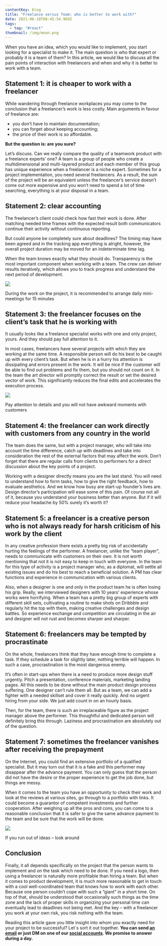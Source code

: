 ```yaml
---
contentKey: blog
title: "Freelance versus Team: who is better to work with?"
date: 2021-06-18T08:45:54.969Z
tags:
  - tag: "#react"
thumbnail: /img/moon.png
---
```

<!--StartFragment-->

When you have an idea, which you would like to implement, you start looking for a specialist to make it. The main question is who that expert or probably it is a team of them? In this article, we would like to discuss all the pain points of interaction with freelancers and when and why it is better to work with a team.

## Statement 1: it is cheaper to work with a freelancer

While wandering through freelance workplaces you may come to the conclusion that a freelancer’s work is less costly. Main arguments in favour of freelance are:

* you don’t have to maintain documentation;
* you can forget about keeping accounting; 
* the price of their work is so affordable.

**But the question is: are you sure?**

Let’s discuss. Can we really compare the quality of a teamwork product with a freelance experts’ one? A team is a group of people who create a multidimensional and multi-layered product and each member of this group has unique experience when a freelancer is a niche expert. Sometimes for a project implementation, you need several freelancers. As a result, the sum of the project will be an equivalent unless the freelancer’s service doesn’t come out more expensive and you won’t need to spend a lot of time searching, everything is at your disposal in a team.

## Statement 2: clear accounting

The freelancer’s client could check how fast their work is done. After matching needed time frames with the expected result both communicators continue their activity without continuous reporting.

But could anyone be completely sure about deadlines? The timing may have been agreed and in the tracking app everything is alright, however, the overall project duration may be moved for an indeterminate time lag. 

When the team knows exactly what they should do. Transparency is the most important component when working with a team. The crew can deliver results iteratively, which allows you to track progress and understand the next period of development.

![](http://api.halo-lab.com/wp-content/uploads/2019/07/austin-distel-wD1LRb9OeEo-unsplash-1024x768.jpg)

During the work on the project, it is recommended to arrange daily mini-meetings for 15 minutes

## **S**tatement 3: the freelancer focuses on the client’s task that he is working with

It usually looks like a freelance specialist works with one and only project, yours. And they should pay full attention to it. 

In most cases, freelancers have several projects with which they are working at the same time. A responsible person will do his best to be caught up with every client’s task. But when he is in a hurry his attention is dissipating and errors present in the work. It will be nice if the customer will be able to find out problems and fix them, but you should not count on it. In the team the art director will promptly correct the result or set the desired vector of work. This significantly reduces the final edits and accelerates the execution process.

![](http://api.halo-lab.com/wp-content/uploads/2019/07/domenico-loia-hGV2TfOh0ns-unsplash-1024x683.jpg)

Pay attention to details and you will not have awkward moments with customers

## Statement 4: the freelancer can work directly with customers from any country in the world

The team does the same, but with a project manager, who will take into account the time difference, catch up with deadlines and take into consideration the rest of the external factors that may affect the work. Don’t forget that there are regular calls from clients to performers for a direct discussion about the key points of a project. 

Working with a designer directly means you are the last stand. You will need to understand how to form tasks, how to give the right feedback, how to evaluate aesthetics. And we know how busy are start-up founder’s lives are. Design director’s participation will ease some of this pain. Of course not all of it, because you understand your business better than anyone. But if it will reduce your headache by 50% surely it’s worth it?

## **Statement 5: a freelancer is a creative person who is not always ready for harsh criticism of his work by the client**

In any creative profession there exists a pretty big risk of accidentally hurting the feelings of the performer. A freelancer, unlike the “team player”, needs to communicate with customers on their own. It is not worth mentioning that not it is not easy to keep in touch with everyone. In the team for this type of activity is a project manager who, as a diplomat, will settle all existing issues and do his best to reach a beneficial solution. A PM has clear functions and experience in communication with various clients.

Also, when a designer is one and only in the product team he is often losing his grip. Really, we interviewed designers with 10 years’ experience whose works were horrifying. When a team has a pretty big group of experts with different skill sets, cultivating a routine to make shots on Dribbble and regularly hit the top with them, making creative challenges and design battles. So experience exchange and competition are circulating in the air and designer will not rust and becomes sharper and sharper.

## **Statement 6: freelancers may be tempted by procrastinate**

On the whole, freelancers think that they have enough time to complete a task. If they schedule a task for slightly later, nothing terrible will happen. In such a case, procrastination is the most dangerous enemy.

It’s often in start-ups when there is a need to produce more design stuff urgently. Pitch a presentation, conference materials, marketing landing pages. All this needs to be done without the main product design process suffering. One designer can’t rule them all. But as a team, we can add a fighter with a needed skillset and cover it really quickly. And no urgent hiring from your side. We just add count in on an hourly basis.

Then, for the team, there is such an irreplaceable figure as the project manager above the performer. This thoughtful and dedicated person will definitely bring this through. Laziness and procrastination are absolutely out of the question.

## **S**tatement 7: sometimes the freelancer vanishes after receiving the prepayment

On the Internet, you could find an extensive portfolio of a qualified specialist. But it may turn out that it is a fake and this performer may disappear after the advance payment. You can only guess that the person did not have the desire or the proper experience to get the job done, but things are messy.

When it comes to the team you have an opportunity to check their work and look at the reviews at various sites, go through to a portfolio with links. It could become a guarantor of competent investments and further cooperation. After weighing up all the pros and cons, you can come to a reasonable conclusion that it is safer to give the same advance payment to the team and be sure that the work will be done.

![](http://api.halo-lab.com/wp-content/uploads/2019/07/annie-spratt-QckxruozjRg-unsplash-1024x683.jpg)

If you run out of ideas – look around

## **C**onclusion

Finally, it all depends specifically on the project that the person wants to implement and on the task which need to be done. If you need a logo, then using a freelancer is naturally more profitable than hiring a team. But when it comes to product development, it is much more reasonable to get in touch with a cool well-coordinated team that knows how to work with each other. Because one person couldn’t cope with such a “giant” in a short time. On top of that, should be understood that occasionally such things as the time zone and the lack of proper skills in organizing your personal time can eventually lead to deadlines not being met. And the key – with a freelancer you work at your own risk, you risk nothing with the team.

Reading this article gave you little insight into whom you exactly need for your project to be successful? Let`s sort it out together. **You can send [an email](mailto:mail@halo-lab.com) or just DM on one of our [social accounts](https://www.facebook.com/halolabteam/). We promise to answer during a day.**

<!--EndFragment-->